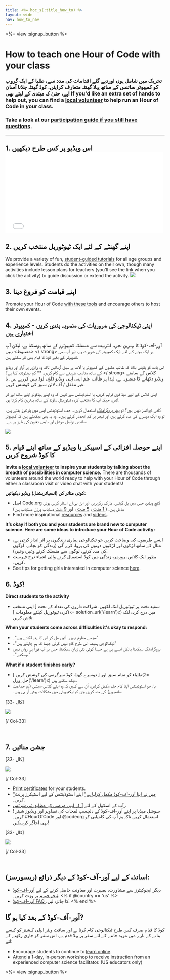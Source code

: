 ```yaml
---
title: <%= hoc_s(:title_how_to) %>
layout: wide
nav: how_to_nav
---
```

<%= view :signup_button %>

# How to teach one Hour of Code with your class

### تحریک میں شامل ہوں اوردیے گئے اقدامات کی مدد سے، طلبا کے ایک گروپ کو کمپیوٹر سائنس کے ساتھ پہلا گھنٹہ متعارف کرایئں. کوڈ گھنٹہ چلانا آسان ہے، حتیٰ کہ مبتدی کے لیئے بھی! If you'd like an extra set of hands to help out, you can find a [local volunteer](<%= codeorg_url('/volunteer/local') %>) to help run an Hour of Code in your class.

### Take a look at our [participation guide if you still have questions](<%= localized_file('/files/participation-guide.pdf') %>).

---

## 1. اس ویڈیو پر کس طرح دیکھیں <iframe width="500" height="255" src="//www.youtube.com/embed/SrnvvWDm73k" frameborder="0" allowfullscreen mark="crwd-mark"></iframe> 

## 2. اپنے گھنٹے کے لئے ایک ٹیوٹوریل منتخب کریں

We provide a variety of fun, [student-guided tutorials](<%= resolve_url('/learn') %>) for all age groups and experience levels. Students do the activities on their own, though many activities include lesson plans for teachers (you'll see the link when you click the activity) to guide discussion or extend the activity. [![](/images/fit-700/tutorials.png)](<%=resolve_url('/learn') %>)

## 3. اپنے قیامت کو فروغ دینا

Promote your Hour of Code [with these tools](<%= resolve_url('/promote/resources') %>) and encourage others to host their own events.

## 4. اپنی ٹیکنالوجی کی ضروریات کی منصوبہ بندی کریں - کمپیوٹر اختیاری ہیں

آور-آف-کوڈ کا بہترین تجربہ انٹرنیت سے منسلک کمپیوٹرز کے ساتھ ہوسکتا ہے. لیکن آپ <مضبوط> نہیں </ strong> ہر ایک بچے کے لئے ایک کمپیوٹر کی ضرورت ہے، اور آپ بھی کمپیوٹر کے بغیر کوڈ کا قیام بھی کر سکتے ہیں.

اس بات کو یقینی بنانا کہ طالب علموں کے کمپیوٹر یا آلات پر سبق آزمائیں تاکہ وہ براؤزر پر آواز اور ویڈیو کے ساتھ مناسب طریقے سے کام کریں. ** کم بینڈوڈتھ کیا ہے؟ </ strong> کلاس کے سامنے ویڈیو دکھانے کا منصوبہ ہے، لہذا ہر طالب علم اپنی اپنی ویڈیو ڈاؤن لوڈ نہیں کررہے ہیں. یا غیر مقفل / آف لائن سبق کی کوشش کریں.</p> 

اپنی کلاس کے لیے ھیڈ فون فراہم کریں، یا اسٹوڈینٹس سے کہیں کہ وہ اپنے ہیڈفونز اپنے ساتھ لے کر آئیں، جبکہ آپ کا منتخب کردہ ٹیٹوریئل ساؤنڈ کے ساتھ بہترین کام کرتا ہو۔.

کافی ڈیوائسز نہیں ہیں؟ </strong> تو [پیئر پروگرامنگ](https://www.youtube.com/watch?v=vgkahOzFH2Q) استعمال کریں۔. جب اسٹوڈینٹس آپس میں پارٹنرز بنتے ہیں، تو وہ ایک دوسرے کی مدد کرتے ہیں اور ٹیچر پر کم انحصار کرتے ہیں۔. وہ یہ بھی دیکھتے ہیں کہ کمپیوٹر سائنس دراصل سوشل اور باہمی تعاون کی طرز پر ہے۔.

<img src="/images/fit-350/group_ipad.jpg" />

## 5. اپنے حوصلہ افزائی کے اسپیکر یا ویڈیو کے ساتھ اپنے قیام کا کوڈ شروع کریں

**Invite a [local volunteer](<%= codeorg_url('/volunteer/local') %>) to inspire your students by talking about the breadth of possibilities in computer science.** There are thousands of volunteers around the world ready to help with your Hour of Code through either a classroom visit or video chat with your students!

**کوئی متاثر کن (انسپائریشنل) ویڈیو دیکھائیں:**

- اصل Code.org لانچ ویڈیو، جس میں بل گیٹس، مارک زکربربر، اور این بی اے اسٹار کرس بوش شامل ہیں. ([ 1 منٹ ](https://www.youtube.com/watch؟v=qYZF6oIZtfc)، <a href = "https://www.youtube.com/watch؟v ہیں = nKIu9yen5nc "> 5 منٹ </a>، اور [ 9 منٹ ](https://www.youtube.com/watch؟v=dU1xS07N-FA) دستیاب ورژن دستیاب ہیں)
- Find more inspirational [resources](<%= codeorg_url('/inspire') %>) and [videos](https://www.youtube.com/playlist?list=PLzdnOPI1iJNfpD8i4Sx7U0y2MccnrNZuP).

**It’s okay if both you and your students are brand new to computer science. Here are some ideas to introduce your Hour of Code activity:**

- ایسے طریقوں کی وضاحت کریں جو ٹیکنالوجی ہماری زندگیوں پر اثر انداز کرتی ہے، مثال کے ساتھ لڑکوں اور لڑکیوں دونوں کی پرواہ کرے گی (زندگی کو بچانے، لوگوں کی مدد کرنے، لوگوں سے منسلک کرنے وغیرہ وغیرہ).
- بطور ایک کلاس، روزمرہ زندگی میں کوڈ استعمال کرنے والی اشیاء درج فہرست کریں۔.
- See tips for getting girls interested in computer science [here](<%= codeorg_url('/girls')%>).

## 6. کوڈ!

**Direct students to the activity**

- سفید تخت پر ٹیوٹوریل لنک لکھیں. شراکت داروں کی تعداد کے تحت [ اپنی منتخب کردہ ٹیوٹوریل کیلئے معلومات ](٪= solution_url('/learn')٪) میں درج کردہ لنک تلاش کریں.

**When your students come across difficulties it's okay to respond:**

- مجھے معلوم نہیں۔ آئیں مل کر اس کا پتہ لگاتے ہیں"۔"
- ٹیکنالوجی ہمیشہ اس طرح کام نہیں کرتی جیسا کہ ہم چاہتے ہیں"۔"
- پروگرامنگ سیکھنا بالکل ایسے ہی ہے جیسا کوئی نئی زبان سیکھنا؛ جس پر آپ فوراً ہی رواں نہیں ہوسکتے"۔"

**What if a student finishes early?**

- طلباء کو تمام سبق اور [ دوسرے گھنٹہ کوڈ سرگرمی کی کوشش کریں ](٪= حل_ورل('/learn')٪) دیکھ سکتے ہیں.
- یا، جو اسٹوڈینٹس اپنا کام جلد مکمل کرلیں، اُن سے کہیں کہ وہ اپنے کلاس-میٹس (ہم جماعت ساتھیوں) کی مدد کریں جن کو ایکٹیویٹی میں مشکلات پیش آر ہی ہیں۔.

[کال -33]

![](/images/fit-250/highschoolgirls.jpeg)

[/ Col-33]

<p style="clear:both">&nbsp;</p>

## 7. جشن منائیں

[کال -33]

![](/images/fit-300/boy-certificate.jpg)

[/ Col-33]

- [Print certificates](<%= codeorg_url('/certificates')%>) for your students.
- ["میں نے اپنا آور-آف-کوڈ مکمل کرلیا ہے"](<%= resolve_url('/promote/resources#stickers') %>) اپنے اسٹوڈینٹس کے لیے اسٹیکرز پرنٹ کریں۔.
- آپ کے اسکول کے لئے [ آرڈر اپنی مرضی کے مطابق ٹی شرٹس ](http://blog.code.org/post/132608499493/hour-of-code-shirts-and-more).
- ! سوشل میڈیا پر اپنے آور-آف-کوڈ کے دلچسپ لمحات کی تصاویر اور ویڈیوز شیئر کریں۔ #HourOfCode اور @codeorg استعمال کریں تاکہ ہم آپ کی کامیابی کو بھی اجاگر کرسکیں!

[کال -33]

![](/images/fit-260/highlight-certificates.jpg)

[/ Col-33]

<p style="clear:both">&nbsp;</p>

## اساتذہ کے لیے آور-آف-کوڈ کے دیگر ذرائع (ریسورسز):

- دیگر ایجوکیٹرز سے مشاورت، بصیرت اور معاونت حاصل کرنے کے لیے [آور-آف-کوڈ ٹیچر فورم](http://forum.code.org/c/plc/hour-of-code) پر وزٹ کریں۔. <% if @country == 'us' %>
- [آور-آف-کوڈ FAQ ](https://support.code.org/hc/en-us/categories/200147083-Hour-of-Code)کا جائزہ لیں۔. <% end %>

## آور-آف-کوڈ کے بعد کیا ہو گا?

کوڈ کا قیام صرف کس طرح ٹیکنالوجی کام کرتا ہے اور سافٹ ویئر ایپلی کیشنز کو کیسے بنانے کے بارے میں مزید جاننے کے لئے سفر پر پہلا قدم ہے. اس سفر کو جاری رکھنے کے لئے:

- Encourage students to continue to [learn online](<%= codeorg_url('/learn/beyond')%>).
- [Attend](<%= codeorg_url('/professional-development-workshops') %>) a 1-day, in-person workshop to receive instruction from an experienced computer science facilitator. (US educators only)

<%= view :signup_button %>